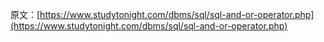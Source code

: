 原文：[https://www.studytonight.com/dbms/sql/sql-and-or-operator.php](https://www.studytonight.com/dbms/sql/sql-and-or-operator.php)